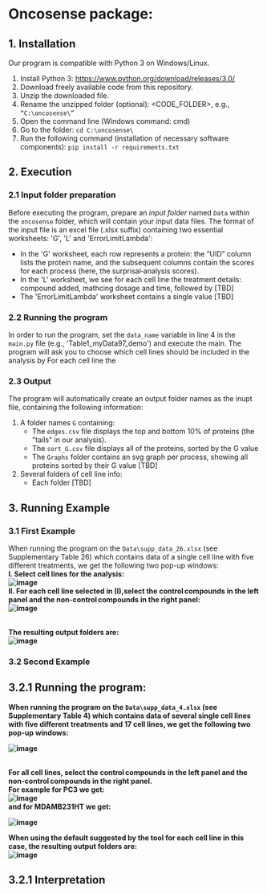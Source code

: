 # Oncosense package:

## 1. Installation ##
Our program is compatible with Python 3 on Windows/Linux.
1. Install Python 3: https://www.python.org/download/releases/3.0/ 
2. Download freely available code from this repository.
3. Unzip the downloaded file. 
4. Rename the unzipped folder (optional): <CODE_FOLDER>, e.g., `“C:\oncosense\”`
5. Open the command line (Windows command: cmd) 
6. Go to the folder: `cd C:\oncosense\`
7. Run the following command (installation of necessary software components):
`pip install -r requirements.txt`

## 2. Execution ##
### 2.1 Input folder preparation
Before executing the program, prepare an _input folder_ named `Data` within the `oncosense` folder, which will contain 
your input data files.
The format of the input file is an excel file (.xlsx suffix) containing two essential worksheets: 'G', 'L' and 'ErrorLimitLambda':
- In the 'G' worksheet, each row represents a protein: the “UID” column lists the protein name, and the subsequent columns contain the scores for each process (here, the surprisal‑analysis scores).
- In the 'L' worksheet, we see for each cell line the treatment details: compound added, mathcing dosage and time, followed by [TBD]
- The 'ErrorLimitLambda' worksheet contains a single value [TBD]
### 2.2 Running the program
In order to run the program, set the `data_name` variable in line 4 in the `main.py` file (e.g., 'Table1_myData97_demo') and execute the main.
The program will ask you to choose which cell lines should be included in the analysis by  For each cell line the 

### 2.3 Output
The program will automatically create an output folder names as the inupt file, containing the following information:
1. A folder names `G` containing:
   * The `edges.csv` file displays the top and bottom 10% of proteins (the "tails" in our analysis).
   * The `sort_G.csv` file displays all of the proteins, sorted by the G value
   * The `Graphs` folder contains an svg graph per process, showing all proteins sorted by their G value [TBD]
2. Several folders of cell line info:
   * Each folder [TBD]

## 3. Running Example ##
### 3.1 First Example
When running the program on the `Data\supp_data_26.xlsx` (see Supplementary Table 26) which contains data of a single cell line with five different treatments, we get the following two pop-up windows:<br/>
<b>I. Select cell lines for the analysis:<b/><br/>
![image](https://github.com/user-attachments/assets/46d69598-9e5a-4775-a971-80791ae1f349)
<br/><b>II. For each cell line selected in (I),select the control compounds in the left panel and the non‑control compounds in the right panel:<b/><br/>
![image](https://github.com/user-attachments/assets/68f40fee-7db1-4c3b-affb-3e174d605b9f)

<br/>The resulting output folders are:<br/>
![image](https://github.com/user-attachments/assets/eabeb1da-dba8-4967-b47d-0fc5450e6fb5)

### 3.2 Second Example
## 3.2.1 Running the program:
When running the program on the `Data\supp_data_4.xlsx` (see Supplementary Table 4) which contains data of several single cell lines with five different treatments and 17 cell lines, we get the following two pop-up windows:<br/>

![image](https://github.com/user-attachments/assets/9598d1a6-990c-4f4c-809d-10df8c4b8331)

<br/><b>For all cell lines, select the control compounds in the left panel and the non‑control compounds in the right panel.<b/><br/>
For example for PC3 we get: </br>
![image](https://github.com/user-attachments/assets/bd838533-8013-4527-b729-d873a8c3dfbd) </br>
and for MDAMB231HT we get: </br>

![image](https://github.com/user-attachments/assets/88ac89ad-4b5b-4624-b2f8-76ad120945ea) </br>

When using the default suggested by the tool for each cell line in this case, the resulting output folders are:<br/>
![image](https://github.com/user-attachments/assets/ef720b97-4fd2-4288-9b3c-137f333408c4)<br/>

## 3.2.1 Interpretation



































